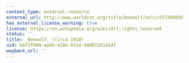 ```yaml
---
content_type: external-resource
external_url: http://www.worldcat.org/title/beowulf/oclc/437208850
has_external_license_warning: true
license: https://en.wikipedia.org/wiki/All_rights_reserved
status: ''
title: _Beowulf_ (circa 1910)
uid: bbf3f909-aeeb-428d-8314-84d07a51d14f
wayback_url: ''
---
```

